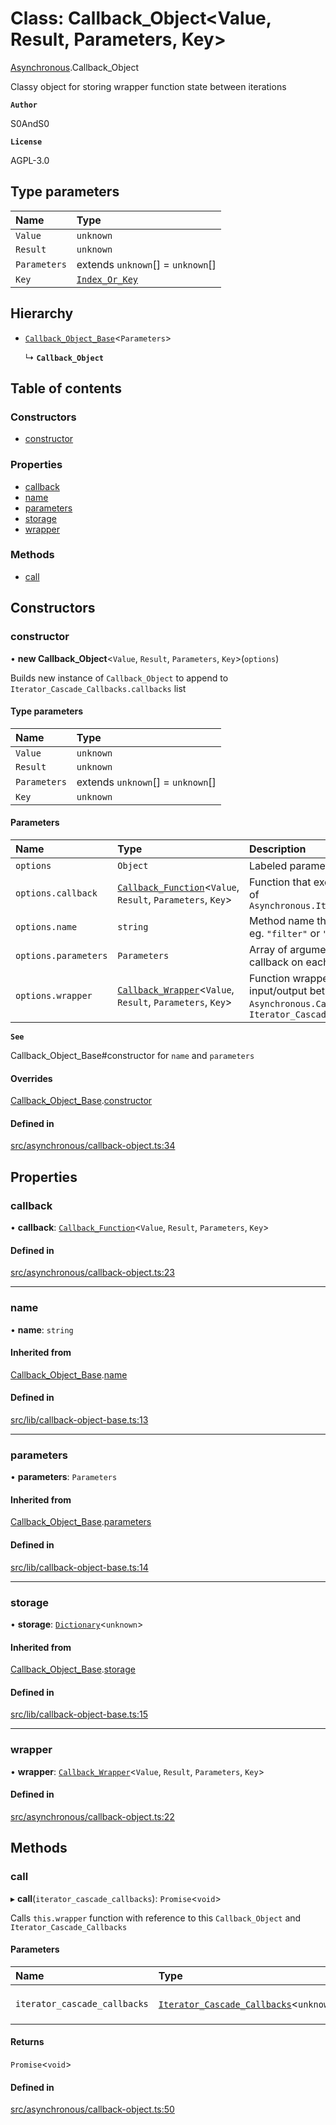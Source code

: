 # Class: Callback\_Object<Value, Result, Parameters, Key\>

[Asynchronous](../modules/Asynchronous.md).Callback_Object

Classy object for storing wrapper function state between iterations

**`Author`**

S0AndS0

**`License`**

AGPL-3.0

## Type parameters

| Name | Type |
| :------ | :------ |
| `Value` | `unknown` |
| `Result` | `unknown` |
| `Parameters` | extends `unknown`[] = `unknown`[] |
| `Key` | [`Index_Or_Key`](../modules/internal_.md#index_or_key) |

## Hierarchy

- [`Callback_Object_Base`](internal_.Callback_Object_Base.md)<`Parameters`\>

  ↳ **`Callback_Object`**

## Table of contents

### Constructors

- [constructor](Asynchronous.Callback_Object.md#constructor)

### Properties

- [callback](Asynchronous.Callback_Object.md#callback)
- [name](Asynchronous.Callback_Object.md#name)
- [parameters](Asynchronous.Callback_Object.md#parameters)
- [storage](Asynchronous.Callback_Object.md#storage)
- [wrapper](Asynchronous.Callback_Object.md#wrapper)

### Methods

- [call](Asynchronous.Callback_Object.md#call)

## Constructors

### constructor

• **new Callback_Object**<`Value`, `Result`, `Parameters`, `Key`\>(`options`)

Builds new instance of `Callback_Object` to append to `Iterator_Cascade_Callbacks.callbacks` list

#### Type parameters

| Name | Type |
| :------ | :------ |
| `Value` | `unknown` |
| `Result` | `unknown` |
| `Parameters` | extends `unknown`[] = `unknown`[] |
| `Key` | `unknown` |

#### Parameters

| Name | Type | Description |
| :------ | :------ | :------ |
| `options` | `Object` | Labeled parameters |
| `options.callback` | [`Callback_Function`](../modules/internal_.md#callback_function)<`Value`, `Result`, `Parameters`, `Key`\> | Function that executes for each iteration of `Asynchronous.Iterator_Cascade_Callbacks` |
| `options.name` | `string` | Method name that instantiated callback, eg. `"filter"` or `"map"` |
| `options.parameters` | `Parameters` | Array of arguments that are passed to callback on each iteration |
| `options.wrapper` | [`Callback_Wrapper`](../modules/internal_.md#callback_wrapper)<`Value`, `Result`, `Parameters`, `Key`\> | Function wrapper that handles input/output between `Asynchronous.Callback_Function` and `Iterator_Cascade_Callbacks` |

**`See`**

Callback_Object_Base#constructor for `name` and `parameters`

#### Overrides

[Callback_Object_Base](internal_.Callback_Object_Base.md).[constructor](internal_.Callback_Object_Base.md#constructor)

#### Defined in

[src/asynchronous/callback-object.ts:34](https://github.com/javascript-utilities/iterator-cascade-callbacks/blob/v1.0.0/src/asynchronous/callback-object.ts#L34)

## Properties

### callback

• **callback**: [`Callback_Function`](../modules/internal_.md#callback_function)<`Value`, `Result`, `Parameters`, `Key`\>

#### Defined in

[src/asynchronous/callback-object.ts:23](https://github.com/javascript-utilities/iterator-cascade-callbacks/blob/v1.0.0/src/asynchronous/callback-object.ts#L23)

___

### name

• **name**: `string`

#### Inherited from

[Callback_Object_Base](internal_.Callback_Object_Base.md).[name](internal_.Callback_Object_Base.md#name)

#### Defined in

[src/lib/callback-object-base.ts:13](https://github.com/javascript-utilities/iterator-cascade-callbacks/blob/v1.0.0/src/lib/callback-object-base.ts#L13)

___

### parameters

• **parameters**: `Parameters`

#### Inherited from

[Callback_Object_Base](internal_.Callback_Object_Base.md).[parameters](internal_.Callback_Object_Base.md#parameters)

#### Defined in

[src/lib/callback-object-base.ts:14](https://github.com/javascript-utilities/iterator-cascade-callbacks/blob/v1.0.0/src/lib/callback-object-base.ts#L14)

___

### storage

• **storage**: [`Dictionary`](../modules/internal_.md#dictionary)<`unknown`\>

#### Inherited from

[Callback_Object_Base](internal_.Callback_Object_Base.md).[storage](internal_.Callback_Object_Base.md#storage)

#### Defined in

[src/lib/callback-object-base.ts:15](https://github.com/javascript-utilities/iterator-cascade-callbacks/blob/v1.0.0/src/lib/callback-object-base.ts#L15)

___

### wrapper

• **wrapper**: [`Callback_Wrapper`](../modules/internal_.md#callback_wrapper)<`Value`, `Result`, `Parameters`, `Key`\>

#### Defined in

[src/asynchronous/callback-object.ts:22](https://github.com/javascript-utilities/iterator-cascade-callbacks/blob/v1.0.0/src/asynchronous/callback-object.ts#L22)

## Methods

### call

▸ **call**(`iterator_cascade_callbacks`): `Promise`<`void`\>

Calls `this.wrapper` function with reference to this `Callback_Object` and `Iterator_Cascade_Callbacks`

#### Parameters

| Name | Type | Description |
| :------ | :------ | :------ |
| `iterator_cascade_callbacks` | [`Iterator_Cascade_Callbacks`](Asynchronous.Iterator_Cascade_Callbacks.md)<`unknown`\> | Reference to `Asynchronous.Iterator_Cascade_Callbacks` instance |

#### Returns

`Promise`<`void`\>

#### Defined in

[src/asynchronous/callback-object.ts:50](https://github.com/javascript-utilities/iterator-cascade-callbacks/blob/v1.0.0/src/asynchronous/callback-object.ts#L50)
